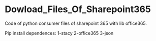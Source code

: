 # Dowload_Files_Of_Sharepoint365
Code of python consumer files of sharepoint 365 with lib office365.

Pip install dependences:
    1-stacy
    2-office365
    3-json
    
